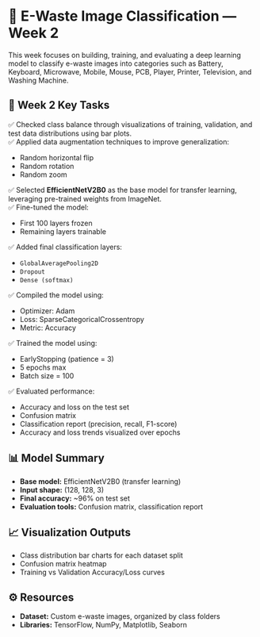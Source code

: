 
# 📌 E-Waste Image Classification — Week 2

This week focuses on building, training, and evaluating a deep learning model to classify e-waste images into categories such as Battery, Keyboard, Microwave, Mobile, Mouse, PCB, Player, Printer, Television, and Washing Machine.

## 🚀 Week 2 Key Tasks

✅ Checked class balance through visualizations of training, validation, and test data distributions using bar plots.  
✅ Applied data augmentation techniques to improve generalization:
- Random horizontal flip
- Random rotation
- Random zoom

✅ Selected **EfficientNetV2B0** as the base model for transfer learning, leveraging pre-trained weights from ImageNet.  
✅ Fine-tuned the model:
- First 100 layers frozen
- Remaining layers trainable  

✅ Added final classification layers:
- `GlobalAveragePooling2D`
- `Dropout`
- `Dense (softmax)`  

✅ Compiled the model using:
- Optimizer: Adam
- Loss: SparseCategoricalCrossentropy
- Metric: Accuracy  

✅ Trained the model using:
- EarlyStopping (patience = 3)
- 5 epochs max
- Batch size = 100  

✅ Evaluated performance:
- Accuracy and loss on the test set
- Confusion matrix
- Classification report (precision, recall, F1-score)
- Accuracy and loss trends visualized over epochs  

## 📊 Model Summary

- **Base model:** EfficientNetV2B0 (transfer learning)
- **Input shape:** (128, 128, 3)
- **Final accuracy:** ~96% on test set  
- **Evaluation tools:** Confusion matrix, classification report  

## 📈 Visualization Outputs

- Class distribution bar charts for each dataset split
- Confusion matrix heatmap
- Training vs Validation Accuracy/Loss curves  

## ⚙️ Resources

- **Dataset:** Custom e-waste images, organized by class folders  
- **Libraries:** TensorFlow, NumPy, Matplotlib, Seaborn  
